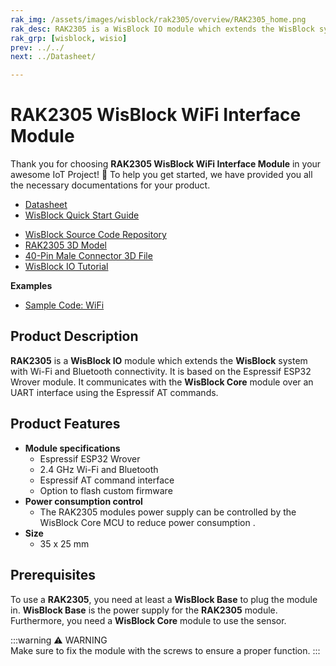 ```yaml
---
rak_img: /assets/images/wisblock/rak2305/overview/RAK2305_home.png
rak_desc: RAK2305 is a WisBlock IO module which extends the WisBlock system with Wi-Fi and Bluetooth connectivity. It is based on the Espressif ESP32 Wrover module.
rak_grp: [wisblock, wisio]
prev: ../../
next: ../Datasheet/

---
```


# RAK2305 WisBlock WiFi Interface Module

Thank you for choosing **RAK2305 WisBlock WiFi Interface Module** in your awesome IoT Project! 🎉 To help you get started, we have provided you all the necessary documentations for your product.

* [Datasheet](../Datasheet/)
* <a href="../../Quickstart/" target="_blank">WisBlock Quick Start Guide</a>
<!---* [WisBlock Quick Start Guide](../../Quickstart/)-->
* [WisBlock Source Code Repository](https://github.com/RAKWireless/WisBlock/)
* [RAK2305 3D Model](https://downloads.rakwireless.com/3D_File/WisBlock/RAK2305_VC.step)
* [40-Pin Male Connector 3D File](https://downloads.rakwireless.com/3D_File/Accessory/WisConnector/M40S1003K6M.stp)
* [WisBlock IO Tutorial](/Knowledge-Hub/Learn/WisBlock-IO-Tutorial/)

**Examples**
* [Sample Code: WiFi](https://github.com/RAKWireless/WisBlock/tree/master/examples/communications/WiFi)


## Product Description

**RAK2305** is a **WisBlock IO** module which extends the **WisBlock** system with Wi-Fi and Bluetooth connectivity. It is based on the Espressif ESP32 Wrover module. It communicates with the **WisBlock Core** module over an UART interface using the Espressif AT commands.

<!--
The RAK2305 module is part of the WisBlock series, specifically, it is one of the modules that belongs to the WisIO category. This module was designed to be part of a production-ready IoT solution in a modular way, and must be combined with a WisCore and a WisBase module.

The RAK2305 module is a 2.4 GHz Wi-Fi and Bluetooth in a single module. The core of the module is an ESP32-WROVER-B, which features a PCB antenna. This module is designed to be part of the Internet-of-Things (IoT) applications. It can function as a master or a slave in a Bluetooth network. Internally it supports SPI/I2C/UART interfaces.
-->

## Product Features

* **Module specifications**    
    * Espressif ESP32 Wrover     
    * 2.4&nbsp;GHz Wi-Fi and Bluetooth    
    * Espressif AT command interface     
    * Option to flash custom firmware    
* **Power consumption control**    
    * The RAK2305 modules power supply can be controlled by the WisBlock Core MCU to reduce power consumption    .
* **Size**    
    * 35 x 25&nbsp;mm  

## Prerequisites

To use a **RAK2305**, you need at least a **WisBlock Base** to plug the module in. **WisBlock Base** is the power supply for the **RAK2305** module. Furthermore, you need a **WisBlock Core** module to use the sensor.   

:::warning ⚠️ WARNING    
Make sure to fix the module with the screws to ensure a proper function.
:::
